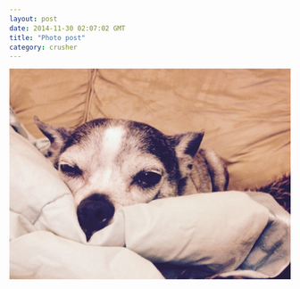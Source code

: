 ```yaml
---
layout: post
date: 2014-11-30 02:07:02 GMT
title: "Photo post"
category: crusher
---
```

![travisj](/images/d4aa4ebd2a6789d82919a98e9a3045f81caca57ccdfd240656ea93229c550dbc.jpg)
